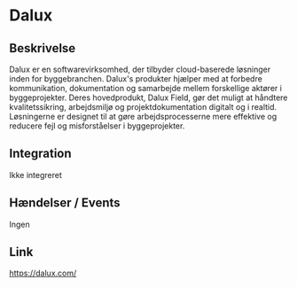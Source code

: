 # Dalux

## Beskrivelse

Dalux er en softwarevirksomhed, der tilbyder cloud-baserede løsninger inden for byggebranchen. Dalux's produkter hjælper med at forbedre kommunikation, dokumentation og samarbejde mellem forskellige aktører i byggeprojekter. Deres hovedprodukt, Dalux Field, gør det muligt at håndtere kvalitetssikring, arbejdsmiljø og projektdokumentation digitalt og i realtid. Løsningerne er designet til at gøre arbejdsprocesserne mere effektive og reducere fejl og misforståelser i byggeprojekter.

## Integration

Ikke integreret

## Hændelser / Events

Ingen

## Link

https://dalux.com/
